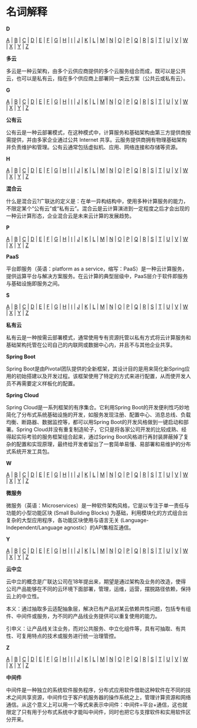 # 名词解释

**D**

[A](https://aecore.glodon.com/doc/scg/4077089a3e344aa8be661cee5b707351#linkToA) | [B](https://aecore.glodon.com/doc/scg/4077089a3e344aa8be661cee5b707351#linkToB) | [C](https://aecore.glodon.com/doc/scg/4077089a3e344aa8be661cee5b707351#linkToC) | [D](https://aecore.glodon.com/doc/scg/4077089a3e344aa8be661cee5b707351#linkToD) | [E](https://aecore.glodon.com/doc/scg/4077089a3e344aa8be661cee5b707351#linkToE) | [F](https://aecore.glodon.com/doc/scg/4077089a3e344aa8be661cee5b707351#linkToF) | [G](https://aecore.glodon.com/doc/scg/4077089a3e344aa8be661cee5b707351#linkToG) | [H](https://aecore.glodon.com/doc/scg/4077089a3e344aa8be661cee5b707351#linkToH) | [I](https://aecore.glodon.com/doc/scg/4077089a3e344aa8be661cee5b707351#linkToI) | [J](https://aecore.glodon.com/doc/scg/4077089a3e344aa8be661cee5b707351#linkToJ) | [K](https://aecore.glodon.com/doc/scg/4077089a3e344aa8be661cee5b707351#linkToK) | [L](https://aecore.glodon.com/doc/scg/4077089a3e344aa8be661cee5b707351#linkToL) | [M](https://aecore.glodon.com/doc/scg/4077089a3e344aa8be661cee5b707351#linkToM) | [N](https://aecore.glodon.com/doc/scg/4077089a3e344aa8be661cee5b707351#linkToN) | [O](https://aecore.glodon.com/doc/scg/4077089a3e344aa8be661cee5b707351#linkToO) | [P](https://aecore.glodon.com/doc/scg/4077089a3e344aa8be661cee5b707351#linkToP) | [Q](https://aecore.glodon.com/doc/scg/4077089a3e344aa8be661cee5b707351#linkToQ) | [R](https://aecore.glodon.com/doc/scg/4077089a3e344aa8be661cee5b707351#linkToR) | [S](https://aecore.glodon.com/doc/scg/4077089a3e344aa8be661cee5b707351#linkToS) | [T](https://aecore.glodon.com/doc/scg/4077089a3e344aa8be661cee5b707351#linkToT) | [U](https://aecore.glodon.com/doc/scg/4077089a3e344aa8be661cee5b707351#linkToU) | [V](https://aecore.glodon.com/doc/scg/4077089a3e344aa8be661cee5b707351#linkToV) | [W](https://aecore.glodon.com/doc/scg/4077089a3e344aa8be661cee5b707351#linkToW) | [X](https://aecore.glodon.com/doc/scg/4077089a3e344aa8be661cee5b707351#linkToX) | [Y](https://aecore.glodon.com/doc/scg/4077089a3e344aa8be661cee5b707351#linkToY) | [Z](https://aecore.glodon.com/doc/scg/4077089a3e344aa8be661cee5b707351#linkToZ)

**多云**

多云是一种云架构，由多个云供应商提供的多个云服务组合而成，既可以是公共云，也可以是私有云，指在多个供应商上部署同一类云方案（公共云或私有云）。

**G**

[A](https://aecore.glodon.com/doc/scg/4077089a3e344aa8be661cee5b707351#linkToA) | [B](https://aecore.glodon.com/doc/scg/4077089a3e344aa8be661cee5b707351#linkToB) | [C](https://aecore.glodon.com/doc/scg/4077089a3e344aa8be661cee5b707351#linkToC) | [D](https://aecore.glodon.com/doc/scg/4077089a3e344aa8be661cee5b707351#linkToD) | [E](https://aecore.glodon.com/doc/scg/4077089a3e344aa8be661cee5b707351#linkToE) | [F](https://aecore.glodon.com/doc/scg/4077089a3e344aa8be661cee5b707351#linkToF) | [G](https://aecore.glodon.com/doc/scg/4077089a3e344aa8be661cee5b707351#linkToG) | [H](https://aecore.glodon.com/doc/scg/4077089a3e344aa8be661cee5b707351#linkToH) | [I](https://aecore.glodon.com/doc/scg/4077089a3e344aa8be661cee5b707351#linkToI) | [J](https://aecore.glodon.com/doc/scg/4077089a3e344aa8be661cee5b707351#linkToJ) | [K](https://aecore.glodon.com/doc/scg/4077089a3e344aa8be661cee5b707351#linkToK) | [L](https://aecore.glodon.com/doc/scg/4077089a3e344aa8be661cee5b707351#linkToL) | [M](https://aecore.glodon.com/doc/scg/4077089a3e344aa8be661cee5b707351#linkToM) | [N](https://aecore.glodon.com/doc/scg/4077089a3e344aa8be661cee5b707351#linkToN) | [O](https://aecore.glodon.com/doc/scg/4077089a3e344aa8be661cee5b707351#linkToO) | [P](https://aecore.glodon.com/doc/scg/4077089a3e344aa8be661cee5b707351#linkToP) | [Q](https://aecore.glodon.com/doc/scg/4077089a3e344aa8be661cee5b707351#linkToQ) | [R](https://aecore.glodon.com/doc/scg/4077089a3e344aa8be661cee5b707351#linkToR) | [S](https://aecore.glodon.com/doc/scg/4077089a3e344aa8be661cee5b707351#linkToS) | [T](https://aecore.glodon.com/doc/scg/4077089a3e344aa8be661cee5b707351#linkToT) | [U](https://aecore.glodon.com/doc/scg/4077089a3e344aa8be661cee5b707351#linkToU) | [V](https://aecore.glodon.com/doc/scg/4077089a3e344aa8be661cee5b707351#linkToV) | [W](https://aecore.glodon.com/doc/scg/4077089a3e344aa8be661cee5b707351#linkToW) | [X](https://aecore.glodon.com/doc/scg/4077089a3e344aa8be661cee5b707351#linkToX) | [Y](https://aecore.glodon.com/doc/scg/4077089a3e344aa8be661cee5b707351#linkToY) | [Z](https://aecore.glodon.com/doc/scg/4077089a3e344aa8be661cee5b707351#linkToZ)

**公有云**

公有云是一种云部署模式，在这种模式中，计算服务和基础架构由第三方提供商按需提供，并由多家企业通过公共 Internet 共享。云服务提供商拥有物理基础架构并负责维护和管理。公有云通常包括虚拟机、应用、网络连接和存储等资源。

**H**

[A](https://aecore.glodon.com/doc/scg/4077089a3e344aa8be661cee5b707351#linkToA) | [B](https://aecore.glodon.com/doc/scg/4077089a3e344aa8be661cee5b707351#linkToB) | [C](https://aecore.glodon.com/doc/scg/4077089a3e344aa8be661cee5b707351#linkToC) | [D](https://aecore.glodon.com/doc/scg/4077089a3e344aa8be661cee5b707351#linkToD) | [E](https://aecore.glodon.com/doc/scg/4077089a3e344aa8be661cee5b707351#linkToE) | [F](https://aecore.glodon.com/doc/scg/4077089a3e344aa8be661cee5b707351#linkToF) | [G](https://aecore.glodon.com/doc/scg/4077089a3e344aa8be661cee5b707351#linkToG) | [H](https://aecore.glodon.com/doc/scg/4077089a3e344aa8be661cee5b707351#linkToH) | [I](https://aecore.glodon.com/doc/scg/4077089a3e344aa8be661cee5b707351#linkToI) | [J](https://aecore.glodon.com/doc/scg/4077089a3e344aa8be661cee5b707351#linkToJ) | [K](https://aecore.glodon.com/doc/scg/4077089a3e344aa8be661cee5b707351#linkToK) | [L](https://aecore.glodon.com/doc/scg/4077089a3e344aa8be661cee5b707351#linkToL) | [M](https://aecore.glodon.com/doc/scg/4077089a3e344aa8be661cee5b707351#linkToM) | [N](https://aecore.glodon.com/doc/scg/4077089a3e344aa8be661cee5b707351#linkToN) | [O](https://aecore.glodon.com/doc/scg/4077089a3e344aa8be661cee5b707351#linkToO) | [P](https://aecore.glodon.com/doc/scg/4077089a3e344aa8be661cee5b707351#linkToP) | [Q](https://aecore.glodon.com/doc/scg/4077089a3e344aa8be661cee5b707351#linkToQ) | [R](https://aecore.glodon.com/doc/scg/4077089a3e344aa8be661cee5b707351#linkToR) | [S](https://aecore.glodon.com/doc/scg/4077089a3e344aa8be661cee5b707351#linkToS) | [T](https://aecore.glodon.com/doc/scg/4077089a3e344aa8be661cee5b707351#linkToT) | [U](https://aecore.glodon.com/doc/scg/4077089a3e344aa8be661cee5b707351#linkToU) | [V](https://aecore.glodon.com/doc/scg/4077089a3e344aa8be661cee5b707351#linkToV) | [W](https://aecore.glodon.com/doc/scg/4077089a3e344aa8be661cee5b707351#linkToW) | [X](https://aecore.glodon.com/doc/scg/4077089a3e344aa8be661cee5b707351#linkToX) | [Y](https://aecore.glodon.com/doc/scg/4077089a3e344aa8be661cee5b707351#linkToY) | [Z](https://aecore.glodon.com/doc/scg/4077089a3e344aa8be661cee5b707351#linkToZ)

**混合云**

什么是混合云?广联达的定义是：在单一异构结构中，使用多种计算服务的能力，不限定某个“公有云”或“私有云”。混合云是云计算演进到一定程度之后才会出现的一种云计算形态，企业混合云是未来云计算的发展趋势。

**P**

[A](https://aecore.glodon.com/doc/scg/4077089a3e344aa8be661cee5b707351#linkToA) | [B](https://aecore.glodon.com/doc/scg/4077089a3e344aa8be661cee5b707351#linkToB) | [C](https://aecore.glodon.com/doc/scg/4077089a3e344aa8be661cee5b707351#linkToC) | [D](https://aecore.glodon.com/doc/scg/4077089a3e344aa8be661cee5b707351#linkToD) | [E](https://aecore.glodon.com/doc/scg/4077089a3e344aa8be661cee5b707351#linkToE) | [F](https://aecore.glodon.com/doc/scg/4077089a3e344aa8be661cee5b707351#linkToF) | [G](https://aecore.glodon.com/doc/scg/4077089a3e344aa8be661cee5b707351#linkToG) | [H](https://aecore.glodon.com/doc/scg/4077089a3e344aa8be661cee5b707351#linkToH) | [I](https://aecore.glodon.com/doc/scg/4077089a3e344aa8be661cee5b707351#linkToI) | [J](https://aecore.glodon.com/doc/scg/4077089a3e344aa8be661cee5b707351#linkToJ) | [K](https://aecore.glodon.com/doc/scg/4077089a3e344aa8be661cee5b707351#linkToK) | [L](https://aecore.glodon.com/doc/scg/4077089a3e344aa8be661cee5b707351#linkToL) | [M](https://aecore.glodon.com/doc/scg/4077089a3e344aa8be661cee5b707351#linkToM) | [N](https://aecore.glodon.com/doc/scg/4077089a3e344aa8be661cee5b707351#linkToN) | [O](https://aecore.glodon.com/doc/scg/4077089a3e344aa8be661cee5b707351#linkToO) | [P](https://aecore.glodon.com/doc/scg/4077089a3e344aa8be661cee5b707351#linkToP) | [Q](https://aecore.glodon.com/doc/scg/4077089a3e344aa8be661cee5b707351#linkToQ) | [R](https://aecore.glodon.com/doc/scg/4077089a3e344aa8be661cee5b707351#linkToR) | [S](https://aecore.glodon.com/doc/scg/4077089a3e344aa8be661cee5b707351#linkToS) | [T](https://aecore.glodon.com/doc/scg/4077089a3e344aa8be661cee5b707351#linkToT) | [U](https://aecore.glodon.com/doc/scg/4077089a3e344aa8be661cee5b707351#linkToU) | [V](https://aecore.glodon.com/doc/scg/4077089a3e344aa8be661cee5b707351#linkToV) | [W](https://aecore.glodon.com/doc/scg/4077089a3e344aa8be661cee5b707351#linkToW) | [X](https://aecore.glodon.com/doc/scg/4077089a3e344aa8be661cee5b707351#linkToX) | [Y](https://aecore.glodon.com/doc/scg/4077089a3e344aa8be661cee5b707351#linkToY) | [Z](https://aecore.glodon.com/doc/scg/4077089a3e344aa8be661cee5b707351#linkToZ)

**PaaS**

平台即服务（英语：platform as a service，缩写：PaaS）是一种云计算服务，提供运算平台与解决方案服务。在云计算的典型层级中，PaaS层介于软件即服务与基础设施即服务之间。

**S**

[A](https://aecore.glodon.com/doc/scg/4077089a3e344aa8be661cee5b707351#linkToA) | [B](https://aecore.glodon.com/doc/scg/4077089a3e344aa8be661cee5b707351#linkToB) | [C](https://aecore.glodon.com/doc/scg/4077089a3e344aa8be661cee5b707351#linkToC) | [D](https://aecore.glodon.com/doc/scg/4077089a3e344aa8be661cee5b707351#linkToD) | [E](https://aecore.glodon.com/doc/scg/4077089a3e344aa8be661cee5b707351#linkToE) | [F](https://aecore.glodon.com/doc/scg/4077089a3e344aa8be661cee5b707351#linkToF) | [G](https://aecore.glodon.com/doc/scg/4077089a3e344aa8be661cee5b707351#linkToG) | [H](https://aecore.glodon.com/doc/scg/4077089a3e344aa8be661cee5b707351#linkToH) | [I](https://aecore.glodon.com/doc/scg/4077089a3e344aa8be661cee5b707351#linkToI) | [J](https://aecore.glodon.com/doc/scg/4077089a3e344aa8be661cee5b707351#linkToJ) | [K](https://aecore.glodon.com/doc/scg/4077089a3e344aa8be661cee5b707351#linkToK) | [L](https://aecore.glodon.com/doc/scg/4077089a3e344aa8be661cee5b707351#linkToL) | [M](https://aecore.glodon.com/doc/scg/4077089a3e344aa8be661cee5b707351#linkToM) | [N](https://aecore.glodon.com/doc/scg/4077089a3e344aa8be661cee5b707351#linkToN) | [O](https://aecore.glodon.com/doc/scg/4077089a3e344aa8be661cee5b707351#linkToO) | [P](https://aecore.glodon.com/doc/scg/4077089a3e344aa8be661cee5b707351#linkToP) | [Q](https://aecore.glodon.com/doc/scg/4077089a3e344aa8be661cee5b707351#linkToQ) | [R](https://aecore.glodon.com/doc/scg/4077089a3e344aa8be661cee5b707351#linkToR) | [S](https://aecore.glodon.com/doc/scg/4077089a3e344aa8be661cee5b707351#linkToS) | [T](https://aecore.glodon.com/doc/scg/4077089a3e344aa8be661cee5b707351#linkToT) | [U](https://aecore.glodon.com/doc/scg/4077089a3e344aa8be661cee5b707351#linkToU) | [V](https://aecore.glodon.com/doc/scg/4077089a3e344aa8be661cee5b707351#linkToV) | [W](https://aecore.glodon.com/doc/scg/4077089a3e344aa8be661cee5b707351#linkToW) | [X](https://aecore.glodon.com/doc/scg/4077089a3e344aa8be661cee5b707351#linkToX) | [Y](https://aecore.glodon.com/doc/scg/4077089a3e344aa8be661cee5b707351#linkToY) | [Z](https://aecore.glodon.com/doc/scg/4077089a3e344aa8be661cee5b707351#linkToZ)

**私有云**

私有云是一种按需云部署模式，通常使用专有资源托管以私有方式将云计算服务和基础架构托管在公司自己的内联网或数据中心内，并且不与其他企业共享。

**Spring Boot**

Spring Boot是由Pivotal团队提供的全新框架，其设计目的是用来简化新Spring应用的初始搭建以及开发过程。该框架使用了特定的方式来进行配置，从而使开发人员不再需要定义样板化的配置。

**Spring Cloud**

Spring Cloud是一系列框架的有序集合。它利用Spring Boot的开发便利性巧妙地简化了分布式系统基础设施的开发，如服务发现注册、配置中心、消息总线、负载均衡、断路器、数据监控等，都可以用Spring Boot的开发风格做到一键启动和部署。Spring Cloud并没有重复制造轮子，它只是将各家公司开发的比较成熟、经得起实际考验的服务框架组合起来，通过Spring Boot风格进行再封装屏蔽掉了复杂的配置和实现原理，最终给开发者留出了一套简单易懂、易部署和易维护的分布式系统开发工具包。

**W**

[A](https://aecore.glodon.com/doc/scg/4077089a3e344aa8be661cee5b707351#linkToA) | [B](https://aecore.glodon.com/doc/scg/4077089a3e344aa8be661cee5b707351#linkToB) | [C](https://aecore.glodon.com/doc/scg/4077089a3e344aa8be661cee5b707351#linkToC) | [D](https://aecore.glodon.com/doc/scg/4077089a3e344aa8be661cee5b707351#linkToD) | [E](https://aecore.glodon.com/doc/scg/4077089a3e344aa8be661cee5b707351#linkToE) | [F](https://aecore.glodon.com/doc/scg/4077089a3e344aa8be661cee5b707351#linkToF) | [G](https://aecore.glodon.com/doc/scg/4077089a3e344aa8be661cee5b707351#linkToG) | [H](https://aecore.glodon.com/doc/scg/4077089a3e344aa8be661cee5b707351#linkToH) | [I](https://aecore.glodon.com/doc/scg/4077089a3e344aa8be661cee5b707351#linkToI) | [J](https://aecore.glodon.com/doc/scg/4077089a3e344aa8be661cee5b707351#linkToJ) | [K](https://aecore.glodon.com/doc/scg/4077089a3e344aa8be661cee5b707351#linkToK) | [L](https://aecore.glodon.com/doc/scg/4077089a3e344aa8be661cee5b707351#linkToL) | [M](https://aecore.glodon.com/doc/scg/4077089a3e344aa8be661cee5b707351#linkToM) | [N](https://aecore.glodon.com/doc/scg/4077089a3e344aa8be661cee5b707351#linkToN) | [O](https://aecore.glodon.com/doc/scg/4077089a3e344aa8be661cee5b707351#linkToO) | [P](https://aecore.glodon.com/doc/scg/4077089a3e344aa8be661cee5b707351#linkToP) | [Q](https://aecore.glodon.com/doc/scg/4077089a3e344aa8be661cee5b707351#linkToQ) | [R](https://aecore.glodon.com/doc/scg/4077089a3e344aa8be661cee5b707351#linkToR) | [S](https://aecore.glodon.com/doc/scg/4077089a3e344aa8be661cee5b707351#linkToS) | [T](https://aecore.glodon.com/doc/scg/4077089a3e344aa8be661cee5b707351#linkToT) | [U](https://aecore.glodon.com/doc/scg/4077089a3e344aa8be661cee5b707351#linkToU) | [V](https://aecore.glodon.com/doc/scg/4077089a3e344aa8be661cee5b707351#linkToV) | [W](https://aecore.glodon.com/doc/scg/4077089a3e344aa8be661cee5b707351#linkToW) | [X](https://aecore.glodon.com/doc/scg/4077089a3e344aa8be661cee5b707351#linkToX) | [Y](https://aecore.glodon.com/doc/scg/4077089a3e344aa8be661cee5b707351#linkToY) | [Z](https://aecore.glodon.com/doc/scg/4077089a3e344aa8be661cee5b707351#linkToZ)

**微服务**

微服务（英语：Microservices）是一种软件架构风格，它是以专注于单一责任与功能的小型功能区块 (Small Building Blocks) 为基础，利用模块化的方式组合出复杂的大型应用程序，各功能区块使用与语言无关 (Language-Independent/Language agnostic）的API集相互通信。

**Y**

[A](https://aecore.glodon.com/doc/scg/4077089a3e344aa8be661cee5b707351#linkToA) | [B](https://aecore.glodon.com/doc/scg/4077089a3e344aa8be661cee5b707351#linkToB) | [C](https://aecore.glodon.com/doc/scg/4077089a3e344aa8be661cee5b707351#linkToC) | [D](https://aecore.glodon.com/doc/scg/4077089a3e344aa8be661cee5b707351#linkToD) | [E](https://aecore.glodon.com/doc/scg/4077089a3e344aa8be661cee5b707351#linkToE) | [F](https://aecore.glodon.com/doc/scg/4077089a3e344aa8be661cee5b707351#linkToF) | [G](https://aecore.glodon.com/doc/scg/4077089a3e344aa8be661cee5b707351#linkToG) | [H](https://aecore.glodon.com/doc/scg/4077089a3e344aa8be661cee5b707351#linkToH) | [I](https://aecore.glodon.com/doc/scg/4077089a3e344aa8be661cee5b707351#linkToI) | [J](https://aecore.glodon.com/doc/scg/4077089a3e344aa8be661cee5b707351#linkToJ) | [K](https://aecore.glodon.com/doc/scg/4077089a3e344aa8be661cee5b707351#linkToK) | [L](https://aecore.glodon.com/doc/scg/4077089a3e344aa8be661cee5b707351#linkToL) | [M](https://aecore.glodon.com/doc/scg/4077089a3e344aa8be661cee5b707351#linkToM) | [N](https://aecore.glodon.com/doc/scg/4077089a3e344aa8be661cee5b707351#linkToN) | [O](https://aecore.glodon.com/doc/scg/4077089a3e344aa8be661cee5b707351#linkToO) | [P](https://aecore.glodon.com/doc/scg/4077089a3e344aa8be661cee5b707351#linkToP) | [Q](https://aecore.glodon.com/doc/scg/4077089a3e344aa8be661cee5b707351#linkToQ) | [R](https://aecore.glodon.com/doc/scg/4077089a3e344aa8be661cee5b707351#linkToR) | [S](https://aecore.glodon.com/doc/scg/4077089a3e344aa8be661cee5b707351#linkToS) | [T](https://aecore.glodon.com/doc/scg/4077089a3e344aa8be661cee5b707351#linkToT) | [U](https://aecore.glodon.com/doc/scg/4077089a3e344aa8be661cee5b707351#linkToU) | [V](https://aecore.glodon.com/doc/scg/4077089a3e344aa8be661cee5b707351#linkToV) | [W](https://aecore.glodon.com/doc/scg/4077089a3e344aa8be661cee5b707351#linkToW) | [X](https://aecore.glodon.com/doc/scg/4077089a3e344aa8be661cee5b707351#linkToX) | [Y](https://aecore.glodon.com/doc/scg/4077089a3e344aa8be661cee5b707351#linkToY) | [Z](https://aecore.glodon.com/doc/scg/4077089a3e344aa8be661cee5b707351#linkToZ)

**云中立**

云中立的概念是广联达公司在18年提出来，期望是通过架构及业务的改造，使得公司产品能够在不同的云环境下面部署，管理，运维，运营，摆脱路径依赖，保持云上的中立性。

本义：通过抽取多云适配抽象层，解决已有产品对某云依赖共性问题，包括专有组件、中间件或服务，为不同的产品线业务提供可以重复使用的能力。

引申义：让产品线关注业务，而对公共服务、中立化组件等，具有可抽取、有共性、可复用特点的技术或服务进行统一治理管控。

**Z**

[A](https://aecore.glodon.com/doc/scg/4077089a3e344aa8be661cee5b707351#linkToA) | [B](https://aecore.glodon.com/doc/scg/4077089a3e344aa8be661cee5b707351#linkToB) | [C](https://aecore.glodon.com/doc/scg/4077089a3e344aa8be661cee5b707351#linkToC) | [D](https://aecore.glodon.com/doc/scg/4077089a3e344aa8be661cee5b707351#linkToD) | [E](https://aecore.glodon.com/doc/scg/4077089a3e344aa8be661cee5b707351#linkToE) | [F](https://aecore.glodon.com/doc/scg/4077089a3e344aa8be661cee5b707351#linkToF) | [G](https://aecore.glodon.com/doc/scg/4077089a3e344aa8be661cee5b707351#linkToG) | [H](https://aecore.glodon.com/doc/scg/4077089a3e344aa8be661cee5b707351#linkToH) | [I](https://aecore.glodon.com/doc/scg/4077089a3e344aa8be661cee5b707351#linkToI) | [J](https://aecore.glodon.com/doc/scg/4077089a3e344aa8be661cee5b707351#linkToJ) | [K](https://aecore.glodon.com/doc/scg/4077089a3e344aa8be661cee5b707351#linkToK) | [L](https://aecore.glodon.com/doc/scg/4077089a3e344aa8be661cee5b707351#linkToL) | [M](https://aecore.glodon.com/doc/scg/4077089a3e344aa8be661cee5b707351#linkToM) | [N](https://aecore.glodon.com/doc/scg/4077089a3e344aa8be661cee5b707351#linkToN) | [O](https://aecore.glodon.com/doc/scg/4077089a3e344aa8be661cee5b707351#linkToO) | [P](https://aecore.glodon.com/doc/scg/4077089a3e344aa8be661cee5b707351#linkToP) | [Q](https://aecore.glodon.com/doc/scg/4077089a3e344aa8be661cee5b707351#linkToQ) | [R](https://aecore.glodon.com/doc/scg/4077089a3e344aa8be661cee5b707351#linkToR) | [S](https://aecore.glodon.com/doc/scg/4077089a3e344aa8be661cee5b707351#linkToS) | [T](https://aecore.glodon.com/doc/scg/4077089a3e344aa8be661cee5b707351#linkToT) | [U](https://aecore.glodon.com/doc/scg/4077089a3e344aa8be661cee5b707351#linkToU) | [V](https://aecore.glodon.com/doc/scg/4077089a3e344aa8be661cee5b707351#linkToV) | [W](https://aecore.glodon.com/doc/scg/4077089a3e344aa8be661cee5b707351#linkToW) | [X](https://aecore.glodon.com/doc/scg/4077089a3e344aa8be661cee5b707351#linkToX) | [Y](https://aecore.glodon.com/doc/scg/4077089a3e344aa8be661cee5b707351#linkToY) | [Z](https://aecore.glodon.com/doc/scg/4077089a3e344aa8be661cee5b707351#linkToZ)

**中间件**

中间件是一种独立的系统软件服务程序，分布式应用软件借助这种软件在不同的技术之间共享资源，中间件位于客户机服务器的操作系统之上，管理计算资源和网络通信。从这个意义上可以用一个等式来表示中间件：中间件=平台+通信，这也就限定了只有用于分布式系统中才能叫中间件，同时也把它与支撑软件和实用软件区分开来。
